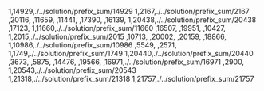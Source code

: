1,14929,./../solution/prefix_sum/14929
1,2167,./../solution/prefix_sum/2167
,20116,
,11659,
,11441,
,17390,
,16139,
1,20438,./../solution/prefix_sum/20438
,17123,
1,11660,./../solution/prefix_sum/11660
,16507,
,19951,
,10427,
1,2015,./../solution/prefix_sum/2015
,10713,
,20002,
,20159,
,18866,
1,10986,./../solution/prefix_sum/10986
,5549,
,2571,
1,1749,./../solution/prefix_sum/1749
1,20440,./../solution/prefix_sum/20440
,3673,
,5875,
,14476,
,19566,
,16971,./../solution/prefix_sum/16971
,2900,
1,20543,./../solution/prefix_sum/20543
1,21318,./../solution/prefix_sum/21318
1,21757,./../solution/prefix_sum/21757
